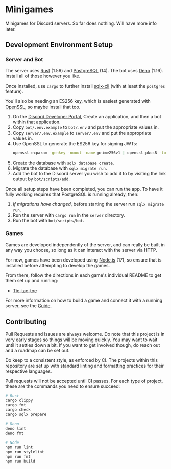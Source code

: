# Minigames

Minigames for Discord servers. So far does nothing. Will have more info later.

## Development Environment Setup

### Server and Bot

The server uses [Rust][] (1.56) and [PostgreSQL][] (14). The bot uses [Deno][] (1.16).
Install all of those however you like.

Once installed, use `cargo` to further install [sqlx-cli][] (with at least the `postgres` feature).

You'll also be needing an ES256 key, which is easiest generated with [OpenSSL][], so maybe install that too.

1.  On the [Discord Developer Portal][], Create an application, and then a bot within that application.
2.  Copy `bot/.env.example` to `bot/.env` and put the appropriate values in.
3.  Copy `server/.env.example` to `server/.env` and put the appropriate values in.
4.  Use OpenSSL to generate the ES256 key for signing JWTs: 
    ```sh
    openssl ecparam -genkey -noout -name prime256v1 | openssl pkcs8 -topk8 -nocrypt -out jwt.pem
    ```
5.  Create the database with `sqlx database create`.
6.  Migrate the database with `sqlx migrate run`.
7.  Add the bot to the Discord server you wish to add it to by visiting the link output by `bot/scripts/add`.

[Node.js]: https://nodejs.org/en/
[Deno]: https://deno.land/
[Rust]: http://rust-lang.org/
[PostgreSQL]: https://www.postgresql.org/
[sqlx-cli]: https://crates.io/crates/sqlx-cli
[OpenSSL]: https://www.openssl.org/
[Discord Developer Portal]: https://discord.com/developers/

Once all setup steps have been completed, you can run the app. To have it fully working requires that
PostgreSQL is running already, then:
1.  *If migrations have changed*, before starting the server run `sqlx migrate run`.
2.  Run the server with `cargo run` in the `server` directory.
3.  Run the bot with `bot/scripts/bot`.

### Games

Games are developed independently of the server, and can really be built in any way you choose, so long
as it can interact with the server via HTTP.

For now, games have been developed using [Node.js][] (17), so ensure that is installed before attempting
to develop the games.

From there, follow the directions in each game's individual README to get them set up and running:
*   [Tic-tac-toe](./games/tictactoe/README.md)

For more information on how to build a game and connect it with a running server, see the [Guide][].

[Guide]: GUIDE.md

## Contributing

Pull Requests and Issues are always welcome. Do note that this project is in very early stages
so things will be moving quickly. You may want to wait until it settles down a bit. If you want
to get involved though, do reach out and a roadmap can be set out.

Do keep to a consistent style, as enforced by CI. The projects within this repository are set up
with standard linting and formatting practices for their respective languages.

Pull requests will not be accepted until CI passes. For each type of project, these are the commands
you need to ensure succeed:

```sh
# Rust
cargo clippy
cargo fmt
cargo check
cargo sqlx prepare

# Deno
deno lint
deno fmt

# Node
npm run lint
npm run stylelint
npm run fmt
npm run build
```
